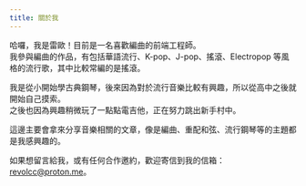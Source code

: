 ```yaml
---
title: 關於我
---
```


哈囉，我是雷歐！目前是一名喜歡編曲的前端工程師。<br />
我參與編曲的作品，有包括華語流行、K-pop、J-pop、搖滾、Electropop 等風格的流行歌，其中比較常編的是搖滾。

我是從小開始學古典鋼琴，後來因為對於流行音樂比較有興趣，所以從高中之後就開始自己摸索。<br />
之後也因為興趣稍微玩了一點點電吉他，正在努力跳出新手村中。<br />

這邊主要會拿來分享音樂相關的文章，像是編曲、重配和弦、流行鋼琴等的主題都是我感興趣的。

如果想留言給我，或有任何合作邀約，歡迎寄信到我的信箱：revolcc@proton.me。
